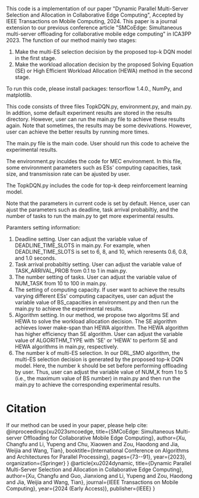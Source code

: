 This code is a implementation of our paper "Dynamic Parallel Multi-Server Selection and Allocation in Collaborative Edge Computing", Accepted by IEEE Transactions on Mobile Computing, 2024. This paper is a journal extension to our previous conference article "SMCoEdge: Simultaneous multi-server offloading for collaborative mobile edge computing" in ICA3PP 2023.
The function of our method mainly two stages:
1) Make the multi-ES selection decision by the proposed top-k DQN model in the first stage.
2) Make the workload allocation decision by the proposed Solving Equation (SE) or High Efficient Workload Allocation (HEWA) method in the second stage.

To run this code, please install packages: tensorflow 1.4.0., NumPy, and matplotlib.

This code consists of three files TopkDQN.py, environment.py, and main.py. In addtion, some default experiment results are stored in the results directory. However, user can run the main.py file to achieve these results again. Note that sometimes, the results may be some devivations. However, user can achieve the better results by running more times.

The main.py file is the main code. User should run this code to acheive the experimental results.

The environment.py inculdes the code for MEC environment. In this file, some environment parameters such as ESs' computing capacities, task size, and transmission rate can be ajusted by user.

The TopkDQN.py includes the code for top-k deep reinforcement learning model. 

Note that the parameters in current code is set by default. Hence, user can ajust the parameters such as deadline, task arrival probabiltiy, and the number of tasks to run the main.py to get more experimental results.

Paramters setting information: 
1) Deadline setting. User can adjust the variable value of DEADLINE_TIME_SLOTS in main.py. For example, when DEADLINE_TIME_SLOTS is set to 6, 8, and 10, which reresents 0.6, 0.8, and 1.0 seconds.
2) Task arrival probabiltiy setting. User can adjust the variable value of TASK_ARRIVAL_PROB from 0.1 to 1 in main.py.
3) The number setting of tasks. User can adjust the variable value of NUM_TASK from 10 to 100 in main.py.
4) The setting of computing capacity. If user want to achieve the results varying different ESs' computing capacityes, user can adjust the variable value of BS_capacities in environment.py and then run the main.py to achieve the experimental results.
5) Algorithm setting. In our method, we propose two algoritms SE and HEWA to solve the workload allocation decision. The SE algorithm achieves lower make-span than HEWA algorithm. The HEWA algorithm has higher efficiency than SE algorithm. User can adjust the variable value of ALGORITHM_TYPE with 'SE' or 'HEWA' to perform SE and HEWA algorithms in main.py, respectively.
6) The number k of multi-ES selection. In our DRL_SMO algorithm, the multi-ES selection decision is generated by the proposed top-k DQN model. Here, the number k should be set before performing offloading by user. Thus, user can adjust the variable value of NUM_K from 1 to 5 (i.e., the maximum value of BS number) in main.py and then run the main.py to achieve the corresponding experimental results.

# Citation
If our method can be used in your paper, please help cite:  
@inproceedings{xu2023smcoedge,
  title={SMCoEdge: Simultaneous Multi-server Offloading for Collaborative Mobile Edge Computing},
  author={Xu, Changfu and Li, Yupeng and Chu, Xiaowen and Zou, Haodong and Jia, Weijia and Wang, Tian},
  booktitle={International Conference on Algorithms and Architectures for Parallel Processing},
  pages={73--91},
  year={2023},
  organization={Springer}
}
@article{xu2024dynamic,
  title={Dynamic Parallel Multi-Server Selection and Allocation in Collaborative Edge Computing},
  author={Xu, Changfu and Guo, Jianxiong and Li, Yupeng and Zou, Haodong and Jia, Weijia and Wang, Tian},
  journal={IEEE Transactions on Mobile Computing},
  year={2024 (Early Access)},
  publisher={IEEE}
}

